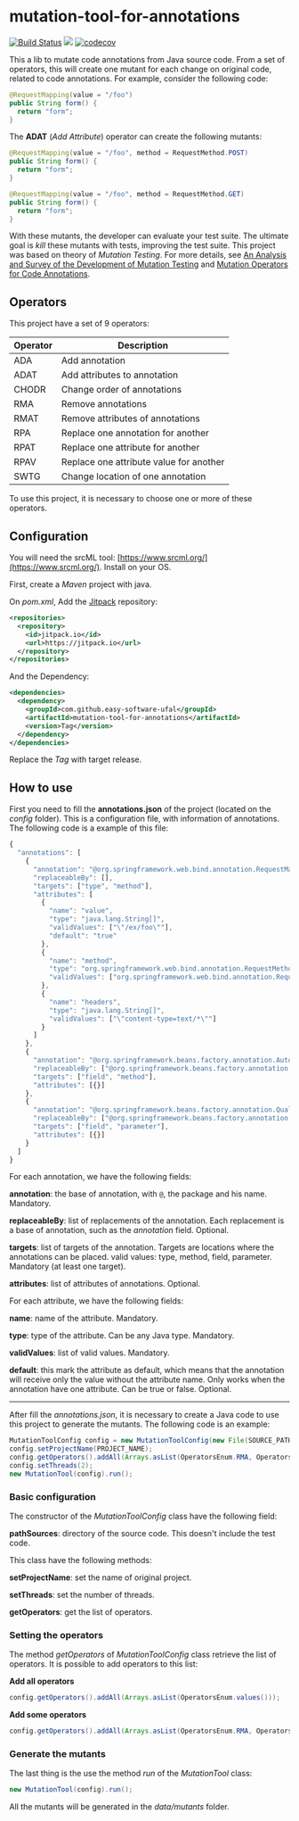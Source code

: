 # mutation-tool-for-annotations

[![Build Status](https://travis-ci.org/easy-software-ufal/mutation-tool-for-annotations.svg?branch=master)](https://travis-ci.org/easy-software-ufal/mutation-tool-for-annotations) [![](https://jitpack.io/v/easy-software-ufal/mutation-tool-for-annotations.svg)](https://jitpack.io/#easy-software-ufal/mutation-tool-for-annotations) [![codecov](https://codecov.io/gh/easy-software-ufal/mutation-tool-for-annotations/branch/master/graph/badge.svg)](https://codecov.io/gh/easy-software-ufal/mutation-tool-for-annotations)

This a lib to mutate code annotations from Java source code. From a set of operators, this will create one mutant for each change on original code, related to code annotations. For example, consider the following code:

```java
@RequestMapping(value = "/foo")
public String form() {
  return "form";
}
```

The **ADAT** (*Add Attribute*) operator can create the following mutants:

```java
@RequestMapping(value = "/foo", method = RequestMethod.POST)
public String form() {
  return "form";
}
```

```java
@RequestMapping(value = "/foo", method = RequestMethod.GET)
public String form() {
  return "form";
}
```

With these mutants, the developer can evaluate your test suite. The ultimate goal is *kill* these mutants with tests, improving the test suite. This project was based on theory of *Mutation Testing*. For more details, see [An Analysis and Survey of the Development of Mutation Testing](https://ieeexplore.ieee.org/abstract/document/5487526) and [Mutation Operators for Code Annotations](https://dl.acm.org/citation.cfm?id=3266006&dl=ACM&coll=DL).

## Operators

This project have a set of 9 operators:

Operator | Description
---------|---------------
ADA | Add annotation
ADAT | Add attributes to annotation
CHODR | Change order of annotations
RMA | Remove annotations
RMAT | Remove attributes of annotations
RPA | Replace one annotation for another
RPAT | Replace one attribute for another
RPAV | Replace one attribute value for another
SWTG | Change location of one annotation

To use this project, it is necessary to choose one or more of these operators.

## Configuration

You will need the srcML tool: [https://www.srcml.org/](https://www.srcml.org/). Install on your OS.

First, create a *Maven* project with java.

On *pom.xml*, Add the [Jitpack](https://jitpack.io/) repository:

```xml
<repositories>
  <repository>
    <id>jitpack.io</id>
    <url>https://jitpack.io</url>
  </repository>
</repositories>
```
  
And the Dependency:

```xml
<dependencies>
  <dependency>
    <groupId>com.github.easy-software-ufal</groupId>
    <artifactId>mutation-tool-for-annotations</artifactId>
    <version>Tag</version>
  </dependency>
</dependencies>
```

Replace the *Tag* with target release.

## How to use

First you need to fill the **annotations.json** of the project (located on the *config* folder). This is a configuration file, with information of annotations. The following code is a example of this file:

```javascript
{
  "annotations": [
    {
      "annotation": "@org.springframework.web.bind.annotation.RequestMapping",
      "replaceableBy": [],
      "targets": ["type", "method"],
      "attributes": [
        {
          "name": "value",
          "type": "java.lang.String[]",
          "validValues": ["\"/ex/foo\""],
          "default": "true"
        },
        {
          "name": "method",
          "type": "org.springframework.web.bind.annotation.RequestMethod[]",
          "validValues": ["org.springframework.web.bind.annotation.RequestMethod.POST"]
        },
        {
          "name": "headers",
          "type": "java.lang.String[]",
          "validValues": ["\"content-type=text/*\""]
        }
      ]
    },
    {
      "annotation": "@org.springframework.beans.factory.annotation.Autowired",
      "replaceableBy": ["@org.springframework.beans.factory.annotation.Qualifier"],
      "targets": ["field", "method"],
      "attributes": [{}]
    },
    {
      "annotation": "@org.springframework.beans.factory.annotation.Qualifier",
      "replaceableBy": ["@org.springframework.beans.factory.annotation.Autowired"],
      "targets": ["field", "parameter"],
      "attributes": [{}]
    }
  ]
}
```

For each annotation, we have the following fields:

**annotation**: the base of annotation, with `@`, the package and his name. Mandatory.

**replaceableBy**: list of replacements of the annotation. Each replacement is a base of annotation, such as the *annotation* field. Optional.

**targets**: list of targets of the annotation. Targets are locations where the annotations can be placed. valid values: type, method, field, parameter. Mandatory (at least one target).

**attributes**: list of attributes of annotations. Optional.

For each attribute, we have the following fields:

**name**: name of the attribute. Mandatory.

**type**: type of the attribute. Can be any Java type. Mandatory.

**validValues**: list of valid values. Mandatory.

**default**: this mark the attribute as default, which means that the annotation will receive only the value without the attribute name. Only works when the annotation have one attribute. Can be true or false. Optional.

-----

After fill the *annotations.json*, it is necessary to create a Java code to use this project to generate the mutants. The following code is an example:

```java
MutationToolConfig config = new MutationToolConfig(new File(SOURCE_PATH));
config.setProjectName(PROJECT_NAME);
config.getOperators().addAll(Arrays.asList(OperatorsEnum.RMA, OperatorsEnum.RMAT));
config.setThreads(2);
new MutationTool(config).run();
```

### Basic configuration

The constructor of the *MutationToolConfig* class have the following field:

**pathSources**: directory of the source code. This doesn't include the test code.

This class have the following methods:

**setProjectName**: set the name of original project.

**setThreads**: set the number of threads.

**getOperators**: get the list of operators.

### Setting the operators

The method *getOperators* of *MutationToolConfig* class retrieve the list of operators. It is possible to add operators to this list:

**Add all operators**

```java
config.getOperators().addAll(Arrays.asList(OperatorsEnum.values()));
```

**Add some operators**

```java
config.getOperators().addAll(Arrays.asList(OperatorsEnum.RMA, OperatorsEnum.RMAT));
```

### Generate the mutants

The last thing is the use the method *run* of the *MutationTool* class:

```java
new MutationTool(config).run();
```

All the mutants will be generated in the *data/mutants* folder.